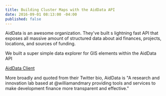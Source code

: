 ```yaml
---
title: Building Cluster Maps with the AidData API
date: 2016-09-01 08:13:00 -04:00
published: false
---
```


AidData is an awesome organization. They've built s lightning fast API that exposes all massive amount of structured data about aid finances, projects, locations, and sources of funding. 

We built a super simple data explorer for GIS elements within the AidData API

<!--more-->

[AidData Client](http://aiddataclient.s3-website-us-east-1.amazonaws.com/)

More broadly and quoted from their Twitter bio, AidData is "A research and innovation lab based at @williamandmary providing tools and services to make development finance more transparent and effective."

